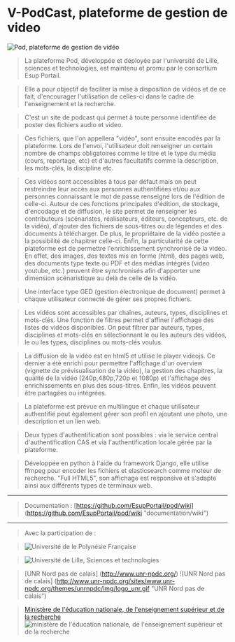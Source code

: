 # V-PodCast, plateforme de gestion de video

![Pod, plateforme de gestion de vidéo](http://www.upf.pf/sites/default/files/images/bienvenue/Logo/quadri/logo-upf-2014-fondtransp-quadri-rvb-pix-bd.png, "Plateforme vidéo")

> La plateforme Pod, développée et déployée par l'université de Lille, sciences et technologies, est maintenu et promu par le consortium Esup Portail.

> Elle a pour objectif de faciliter la mise à disposition de vidéos et de ce fait, d'encourager l'utilisation de celles-ci dans le cadre de l'enseignement et la recherche.

> C'est un site de podcast qui permet à toute personne identifiée de poster des fichiers audio et video.

> Ces fichiers, que l'on appellera "vidéo", sont ensuite encodés par la plateforme. Lors de l'envoi, l'utilisateur doit renseigner un certain nombre de champs obligatoires comme le titre et le type du média (cours, reportage, etc) et d'autres facultatifs comme la description, les mots-clés, la discipline etc.

> Ces vidéos sont accessibles à tous par défaut mais on peut restreindre leur accès aux personnes authentifiées et/ou aux personnes connaissant le mot de passe renseigné lors de l'édition de celle-ci. Autour de ces fonctions principales d'édition, de stockage, d'encodage et de diffusion, le site permet de renseigner les contributeurs (scénaristes, réalisateurs, éditeurs, concepteurs, etc. de la vidéo), d'ajouter des fichiers de sous-titres ou de légendes et des documents à télécharger. De plus, le propriétaire de la vidéo postée a la possibilité de chapitrer celle-ci. Enfin, la particularité de cette plateforme est de permettre l'enrichissement synchronisé de la vidéo. En effet, des images, des textes mis en forme (html), des pages web, des documents type texte ou PDF et des médias intégrés (video youtube, etc.) peuvent être synchronisés afin d'apporter une dimension scénaristique au delà de celle de la vidéo.

> Une interface type GED (gestion électronique de document) permet à chaque utilisateur connecté de gérer ses propres fichiers.

> Les vidéos sont accessibles par chaînes, auteurs, types, disciplines et mots-clés. Une fonction de filtres permet d'affiner l'affichage des listes de vidéos disponibles. On peut filtrer par auteurs, types, disciplines et mots-clés en sélectionnant le ou les auteurs des vidéos, le ou les types, disciplines ou mots-clés voulus.

> La diffusion de la vidéo est en html5 et utilise le player videojs. Ce dernier a été enrichi pour permettre l'affichage d'un overview (vignette de prévisualisation de la vidéo), la gestion des chapitres, la qualité de la vidéo (240p,480p,720p et 1080p) et l'affichage des enrichissements en plus des sous-titres. Enfin, les vidéos peuvent être partagées ou intégrées.

> La plateforme est prévue en multilingue et chaque utilisateur authentifié peut également gérer son profil en ajoutant une photo, une description et un lien web.

> Deux types d'authentification sont possibles : via le service central d'authentification CAS et via l'authentification locale gérée par la plateforme.

> Développée en python à l'aide du framework Django, elle utilise ffmpeg pour encoder les fichiers et elasticsearch comme moteur de recherche. "Full HTML5", son affichage est responsive et s'adapte ainsi aux différents types de terminaux web.

-------------------------

> Documentation : [https://github.com/EsupPortail/pod/wiki] (https://github.com/EsupPortail/pod/wiki "documentation/wiki")

-------------------------

> Avec la participation de :

>  ![Université de le Polynésie Française](http://www.upf.pf/)

>  ![Université de Lille, Sciences et technologies](http://www.univ-lille1.fr/digitalAssets/38/38040_logo-trans.png "Université de Lille, Sciences et technologies")

>  [UNR Nord pas de calais] (http://www.unr-npdc.org/) ![UNR Nord pas de calais] (http://www.unr-npdc.org/sites/www.unr-npdc.org/themes/unrnpdc/img/logo_unr.gif "UNR Nord pas de calais")

>  [Ministère de l'éducation nationale, de l'enseignement supérieur et de la recherche](http://www.enseignementsup-recherche.gouv.fr/) ![ministère de l'éducation nationale, de l'enseignement supérieur et de la recherche](http://cache.media.enseignementsup-recherche.gouv.fr/image/Global/16/8/Logo_MENESR_312537_313168.jpg "ministère de l'éducation nationale, de l'enseignement supérieur et de la recherche")
